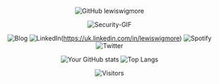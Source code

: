<div align="center">

![GitHub lewiswigmore](https://img.shields.io/badge/Github-12100E?style=for-the-badge&logo=github&logoColor=white&link=https://github.com/lewiswigmore)

![Security-GIF](https://media.giphy.com/media/v1.Y2lkPTc5MGI3NjExM213NDB6d3l0bG9ya2I4bWNndnR4MGVycmphbjJjb3huaWNtMTlyaCZlcD12MV9pbnRlcm5hbF9naWZfYnlfaWQmY3Q9Zw/tlGD7PDy1w8fK/giphy.gif) 

![Blog](https://img.shields.io/badge/Blog-12100E?style=for-the-badge&logo=html5&logoColor=white)
![LinkedIn](https://img.shields.io/badge/LinkedIn-0077B5?style=for-the-badge&logo=linkedin&logoColor=white)(https://uk.linkedin.com/in/lewiswigmore)
![Spotify](https://img.shields.io/badge/Spotify-%231ED760.svg?&style=for-the-badge&logo=spotify&logoColor=white&link=https://open.spotify.com/user/wiggyboyo?si=c7026891c8b84fd8)
![Twitter](https://img.shields.io/badge/Twitter-1DA1F2?style=for-the-badge&logo=twitter&logoColor=white&link=https://twitter.com/lewsecurity)

![Your GitHub stats](https://github-readme-stats.vercel.app/api?username=lewiswigmore&show_icons=true&hide=prs,contribs&theme=dark&bg_color=00000000&hide_border=true&hide_title=true)
![Top Langs](https://github-readme-stats.vercel.app/api/top-langs/?username=lewiswigmore&layout=compact&theme=dark&bg_color=00000000&hide_border=true&hide_title=true)


![Visitors](https://visitor-badge.laobi.icu/badge?page_id=lewiswigmore.lewiswigmore)

</div>